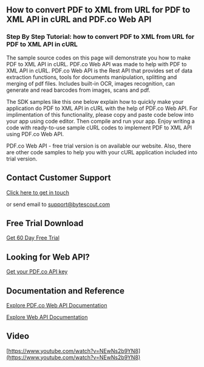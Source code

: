 ## How to convert PDF to XML from URL for PDF to XML API in cURL and PDF.co Web API

### Step By Step Tutorial: how to convert PDF to XML from URL for PDF to XML API in cURL

The sample source codes on this page will demonstrate you how to make PDF to XML API in cURL. PDF.co Web API was made to help with PDF to XML API in cURL. PDF.co Web API is the Rest API that provides set of data extraction functions, tools for documents manipulation, splitting and merging of pdf files. Includes built-in OCR, images recognition, can generate and read barcodes from images, scans and pdf.

The SDK samples like this one below explain how to quickly make your application do PDF to XML API in cURL with the help of PDF.co Web API. For implimentation of this functionality, please copy and paste code below into your app using code editor. Then compile and run your app. Enjoy writing a code with ready-to-use sample cURL codes to implement PDF to XML API using PDF.co Web API.

PDF.co Web API - free trial version is on available our website. Also, there are other code samples to help you with your cURL application included into trial version.

## Contact Customer Support

[Click here to get in touch](https://bytescout.zendesk.com/hc/en-us/requests/new?subject=PDF.co%20Web%20API%20Question)

or send email to [support@bytescout.com](mailto:support@bytescout.com?subject=PDF.co%20Web%20API%20Question) 

## Free Trial Download

[Get 60 Day Free Trial](https://bytescout.com/download/web-installer?utm_source=github-readme)

## Looking for Web API? 

[Get your PDF.co API key](https://pdf.co/documentation/api?utm_source=github-readme)

## Documentation and Reference

[Explore PDF.co Web API Documentation](https://bytescout.com/documentation/index.html?utm_source=github-readme)

[Explore Web API Documentation](https://pdf.co/documentation/api?utm_source=github-readme)

## Video

[https://www.youtube.com/watch?v=NEwNs2b9YN8](https://www.youtube.com/watch?v=NEwNs2b9YN8)